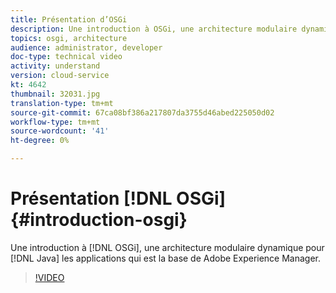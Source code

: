 ```yaml
---
title: Présentation d’OSGi
description: Une introduction à OSGi, une architecture modulaire dynamique pour les applications Java qui est la base de Adobe Experience Manager.
topics: osgi, architecture
audience: administrator, developer
doc-type: technical video
activity: understand
version: cloud-service
kt: 4642
thumbnail: 32031.jpg
translation-type: tm+mt
source-git-commit: 67ca08bf386a217807da3755d46abed225050d02
workflow-type: tm+mt
source-wordcount: '41'
ht-degree: 0%

---
```



# Présentation [!DNL OSGi] {#introduction-osgi}

Une introduction à [!DNL OSGi], une architecture modulaire dynamique pour [!DNL Java] les applications qui est la base de Adobe Experience Manager.

>[!VIDEO](https://video.tv.adobe.com/v/32031/?quality=12&learn=on)